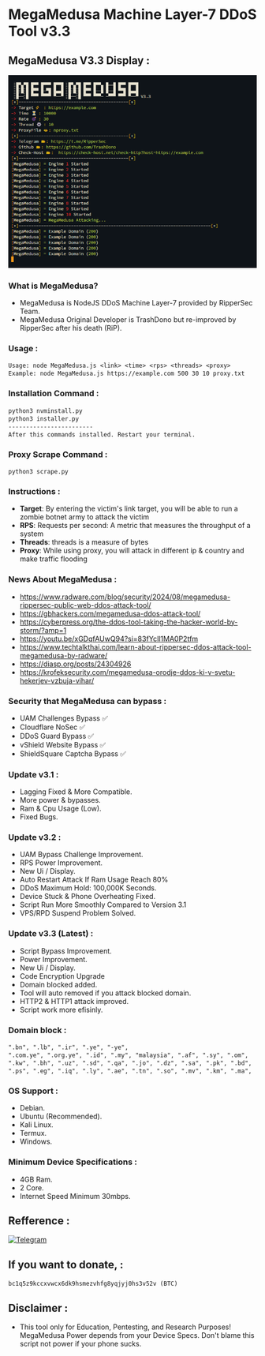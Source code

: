 # MegaMedusa Machine Layer-7 DDoS Tool v3.3

## MegaMedusa V3.3 Display :
 ![Main](maindisplay.png)

### What is MegaMedusa?
- MegaMedusa is NodeJS DDoS Machine Layer-7 provided by RipperSec Team.
- MegaMedusa Original Developer is TrashDono but re-improved by RipperSec after his death (RiP).

### Usage :
```
Usage: node MegaMedusa.js <link> <time> <rps> <threads> <proxy> 
Example: node MegaMedusa.js https://example.com 500 30 10 proxy.txt 
```

### Installation Command :
```
python3 nvminstall.py
python3 installer.py
------------------------
After this commands installed. Restart your terminal.
```

### Proxy Scrape Command :
```
python3 scrape.py
```

### Instructions :
- **Target**: By entering the victim's link target, you will be able to run a zombie botnet army to attack the victim
- **RPS**: Requests per second: A metric that measures the throughput of a system
- **Threads**: threads is a measure of bytes
- **Proxy**: While using proxy, you will attack in different ip & country and make traffic flooding

### News About MegaMedusa :
- https://www.radware.com/blog/security/2024/08/megamedusa-rippersec-public-web-ddos-attack-tool/
- https://gbhackers.com/megamedusa-ddos-attack-tool/
- https://cyberpress.org/the-ddos-tool-taking-the-hacker-world-by-storm/?amp=1
- https://youtu.be/xGDqfAUwQ94?si=83fYcIl1MA0P2tfm
- https://www.techtalkthai.com/learn-about-rippersec-ddos-attack-tool-megamedusa-by-radware/
- https://diasp.org/posts/24304926
- https://krofeksecurity.com/megamedusa-orodje-ddos-ki-v-svetu-hekerjev-vzbuja-vihar/
  
 ### Security that MegaMedusa can bypass :
- UAM Challenges Bypass ✅
- Cloudflare NoSec ✅
- DDoS Guard Bypass ✅
- vShield Website Bypass ✅
- ShieldSquare Captcha Bypass ✅
  
 ### Update v3.1 :
- Lagging Fixed & More Compatible.
- More power & bypasses.
- Ram & Cpu Usage (Low).
- Fixed Bugs.

 ### Update v3.2 :
- UAM Bypass Challenge Improvement.
- RPS Power Improvement.
- New Ui / Display.
- Auto Restart Attack If Ram Usage Reach 80%
- DDoS Maximum Hold: 100,000K Seconds.
- Device Stuck & Phone Overheating Fixed.
- Script Run More Smoothly Compared to Version 3.1
- VPS/RPD Suspend Problem Solved.

### Update v3.3 (Latest) :
- Script Bypass Improvement.
- Power Improvement.
- New Ui / Display.
- Code Encryption Upgrade
- Domain blocked added.
- Tool will auto removed if you attack blocked domain.
- HTTP2 & HTTP1 attack improved.
- Script work more efisinly.

### Domain block :
    ".bn", ".lb", ".ir", ".ye", "-ye", 
    ".com.ye", ".org.ye", ".id", ".my", "malaysia", ".af", ".sy", ".om",
    ".kw", ".bh", ".uz", ".sd", ".qa", ".jo", ".dz", ".sa", ".pk", ".bd",
    ".ps", ".eg", ".iq", ".ly", ".ae", ".tn", ".so", ".mv", ".km", ".ma",

### OS Support :
- Debian.
- Ubuntu (Recommended).
- Kali Linux.
- Termux.
- Windows.

### Minimum Device Specifications :
- 4GB Ram.
- 2 Core.
- Internet Speed Minimum 30mbps.

## Refference :
<a href="https://t.me/RipperSec"><img title="Telegram" src="https://img.shields.io/badge/RipperSec-blue?style=for-the-badge&logo=telegram"></a>

## If you want to donate,  :
```
bc1q5z9kccxvwcx6dk9hsmezvhfg8yqjyj0hs3v52v (BTC)
```

## Disclaimer :
- This tool only for Education, Pentesting, and Research Purposes!
MegaMedusa Power depends from your Device Specs. Don't blame this script not power if your phone sucks.
